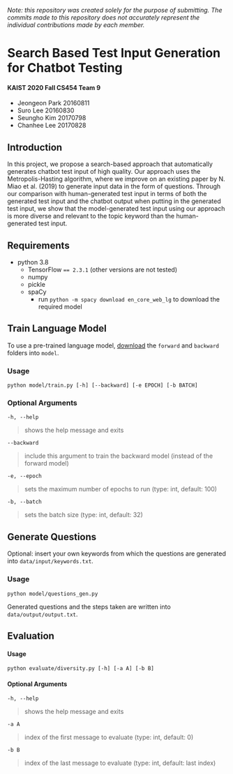 _Note: this repository was created solely for the purpose of submitting. The commits made to this repository does not accurately represent the individual contributions made by each member._

# Search Based Test Input Generation for Chatbot Testing

#### KAIST 2020 Fall CS454 Team 9
- Jeongeon Park 20160811
- Suro Lee 20160830
- Seungho Kim 20170798
- Chanhee Lee 20170828

## Introduction

In this project, we propose a search-based approach that automatically generates chatbot test input of high quality. Our approach uses the Metropolis-Hasting algorithm, where we improve on an existing paper by N. Miao et al. (2019) to generate input data in the form of questions. Through our comparison with human-generated test input in terms of both the generated test input and the chatbot output when putting in the generated test input, we show that the model-generated test input using our approach is more diverse and relevant to the topic keyword than the human-generated test input.

## Requirements

-   python 3.8
    -   TensorFlow `== 2.3.1` (other versions are not tested)
    -   numpy
    -   pickle
    -   spaCy
        -   run `python -m spacy download en_core_web_lg` to download the required model

## Train Language Model

To use a pre-trained language model, [download](https://drive.google.com/drive/folders/1MRMNEXKjaM_9tI1gdONJaNSO5Xl5k7ZB?usp=sharing) the `forward` and `backward` folders into `model`.

### Usage

`python model/train.py [-h] [--backward] [-e EPOCH] [-b BATCH]`

### Optional Arguments

`-h, --help`

> shows the help message and exits

`--backward`

> include this argument to train the backward model (instead of the forward model)

`-e, --epoch`

> sets the maximum number of epochs to run (type: int, default: 100)

`-b, --batch`

> sets the batch size (type: int, default: 32)

## Generate Questions

Optional: insert your own keywords from which the questions are generated into `data/input/keywords.txt`.

### Usage

`python model/questions_gen.py`

Generated questions and the steps taken are written into `data/output/output.txt`.

## Evaluation

#### Usage

`python evaluate/diversity.py [-h] [-a A] [-b B]`

#### Optional Arguments

`-h, --help`

> shows the help message and exits

`-a A`

> index of the first message to evaluate (type: int, default: 0)

`-b B`

> index of the last message to evaluate (type: int, default: last index)
